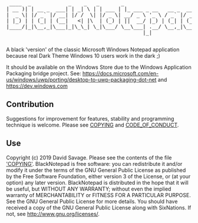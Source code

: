 <pre>

 ____  _            _    _   _       _                       _
| __ )| | __ _  ___| | _| \ | | ___ | |_ ___ _ __   __ _  __| |
|  _ \| |/ _` |/ __| |/ /  \| |/ _ \| __/ _ \ '_ \ / _` |/ _` |
| |_) | | (_| | (__|   <| |\  | (_) | ||  __/ |_) | (_| | (_| |
|____/|_|\__,_|\___|_|\_\_| \_|\___/ \__\___| .__/ \__,_|\__,_|
                                            |_|

</pre>

A black 'version' of the classic Microsoft Windows Notepad application because real Dark Theme Windows 10 users work in the dark ;)

It should be available on the Windows Store due to the Windows Application Packaging bridge project. See:
 https://docs.microsoft.com/en-us/windows/uwp/porting/desktop-to-uwp-packaging-dot-net 
 and 
 https://dev.windows.com

## Contribution

Suggestions for improvement for features, stability and programming technique is welcome. Please see [COPYING](COPYING) and [CODE_OF_CONDUCT](CODE_OF_CONDUCT.md).

## Use

Copyright (c) 2019 David Savage. Please see the contents of the file ['COPYING'](COPYING).
BlackNotepad is free software: you can redistribute it and/or modify it under the terms of the GNU General Public License as published by the Free Software Foundation, either version 3 of the License, or (at your option) any later version.
BlackNotepad is distributed in the hope that it will be useful, but WITHOUT ANY WARRANTY; without even the implied warranty of MERCHANTABILITY or FITNESS FOR A PARTICULAR PURPOSE. See the GNU General Public License for more details.
You should have received a copy of the GNU General Public License along with SixNations. If not, see http://www.gnu.org/licenses/.
